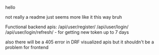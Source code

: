 hello 

not really a readme just seems more like it this way bruh

Functional backend apis: 
/api/user/register/
/api/user/login/
/api/user/login/refresh/ - for getting new token up to 7 days

also there will be a 405 error in DRF visualized apis but it shouldn't be a problem for frontend